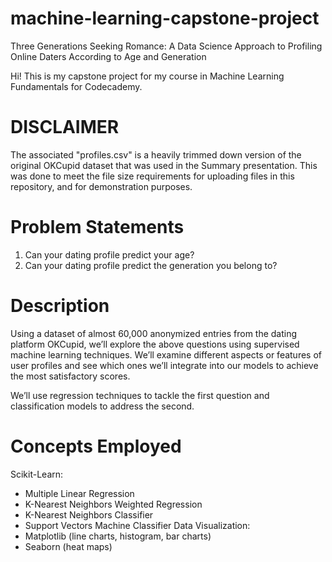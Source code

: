 # machine-learning-capstone-project
Three Generations Seeking Romance: A Data Science Approach to Profiling Online Daters According to Age and Generation

Hi! This is my capstone project for my course in Machine Learning Fundamentals for Codecademy.

DISCLAIMER
==========
The associated "profiles.csv" is a heavily trimmed down version of the original OKCupid dataset that was used in the Summary presentation. This was done to meet the file size requirements for uploading files in this repository, and for demonstration purposes.

Problem Statements
==================
1. Can your dating profile predict your age?
2. Can your dating profile predict the generation you belong to?

Description
============
Using a dataset of almost 60,000 anonymized entries from the dating platform OKCupid, we’ll explore the above questions using supervised machine learning techniques. We’ll examine different aspects or features of user profiles and see which ones we’ll integrate into our models to achieve the most satisfactory scores.

We’ll use regression techniques to tackle the first question and classification models to address the second.

Concepts Employed
=================
Scikit-Learn:
- Multiple Linear Regression
- K-Nearest Neighbors Weighted Regression
- K-Nearest Neighbors Classifier
- Support Vectors Machine Classifier
Data Visualization:
- Matplotlib (line charts, histogram, bar charts)
- Seaborn (heat maps)
